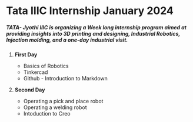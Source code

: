 # Tata IIIC Internship January 2024

##### TATA- Jyothi IIIC is organizing a Week long internship program aimed at providing insights into 3D printing and designing, Industrial Robotics, Injection molding, and a one-day industrial visit.



1. **First Day**
   * Basics of Robotics
   * Tinkercad 
   * Github - Introduction to Markdown
  
2. **Second Day**
   * Operating a pick and place robot
   * Operating a welding robot
   * Intoduction to Creo

